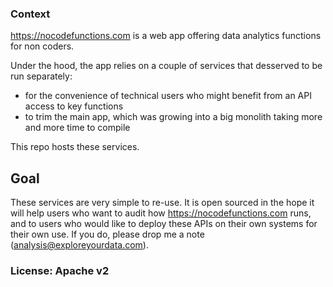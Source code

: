 ### Context
https://nocodefunctions.com is a web app offering data analytics functions for non coders.

Under the hood, the app relies on a couple of services that desserved to be run separately:

- for the convenience of technical users who might benefit from an API access to key functions
- to trim the main app, which was growing into a big monolith taking more and more time to compile

This repo hosts these services.

## Goal
These services are very simple to re-use. It is open sourced in the hope it will help users who want to audit how https://nocodefunctions.com runs, and to users who would like to deploy these APIs on their own systems for their own use. If you do, please drop me a note (analysis@exploreyourdata.com).

### License: Apache v2
